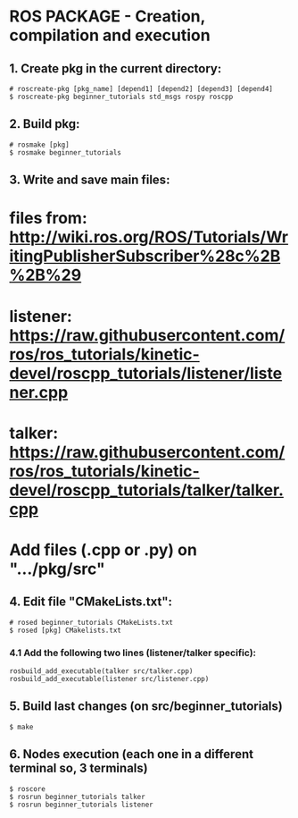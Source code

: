 # ROS PACKAGE - Creation, compilation and execution

## 1. Create pkg in the **current directory**:

    # roscreate-pkg [pkg_name] [depend1] [depend2] [depend3] [depend4]
    $ roscreate-pkg beginner_tutorials std_msgs rospy roscpp

## 2. Build pkg:

    # rosmake [pkg]
    $ rosmake beginner_tutorials

## 3. Write and save main files:
    
# files from: http://wiki.ros.org/ROS/Tutorials/WritingPublisherSubscriber%28c%2B%2B%29
# listener: https://raw.githubusercontent.com/ros/ros_tutorials/kinetic-devel/roscpp_tutorials/listener/listener.cpp
# talker: https://raw.githubusercontent.com/ros/ros_tutorials/kinetic-devel/roscpp_tutorials/talker/talker.cpp

# Add files (.cpp or .py) on ".../pkg/src"

## 4. Edit file "CMakeLists.txt":

    # rosed beginner_tutorials CMakeLists.txt
    $ rosed [pkg] CMakelists.txt

### 4.1 Add the following two lines (listener/talker specific):

    rosbuild_add_executable(talker src/talker.cpp)
    rosbuild_add_executable(listener src/listener.cpp)

## 5. Build last changes (on src/beginner_tutorials)

    $ make

## 6. Nodes execution (each one in a different terminal so, 3 terminals)

    $ roscore
    $ rosrun beginner_tutorials talker
    $ rosrun beginner_tutorials listener
